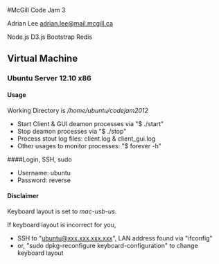#McGill Code Jam 3

Adrian Lee
adrian.lee@mail.mcgill.ca

Node.js
D3.js
Bootstrap
Redis

## Virtual Machine
### Ubuntu Server 12.10 x86

#### Usage
Working Directory is */home/ubuntu/codejam2012*
- Start Client & GUI deamon processes via "$ ./start"
- Stop deamon processes via "$ ./stop"
- Process stout log files: client.log & client_gui.log
- Other usages to monitor processes: "$ forever -h"

####Login, SSH, sudo
- Username: ubuntu
- Password: reverse

#### Disclaimer
Keyboard layout is set to *mac-usb-us*.

If keyboard layout is incorrect for you,

- SSH to "ubuntu@xxx.xxx.xxx.xxx", LAN address found via "ifconfig"
- or, "sudo dpkg-reconfigure keyboard-configuration" to change keyboard layout

